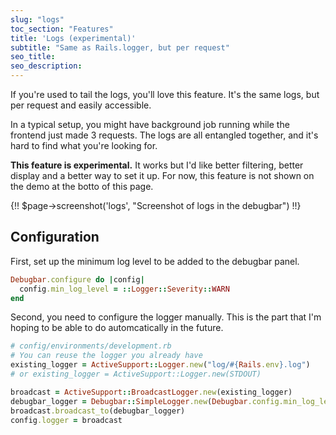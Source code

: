 ```yaml
---
slug: "logs"
toc_section: "Features"
title: 'Logs (experimental)'
subtitle: "Same as Rails.logger, but per request"
seo_title: 
seo_description: 
---
```


If you're used to tail the logs, you'll love this feature. It's the same logs, but per request and easily accessible.

In a typical setup, you might have background job running while the frontend just made 3 requests. The logs are all entangled together, and it's hard to find what you're looking for.

**This feature is experimental.** It works but I'd like better filtering, better display and a better way to set it up. For now, this feature is not shown on the demo at the botto of this page.

{!! $page->screenshot('logs', "Screenshot of logs in the debugbar") !!}

## Configuration

First, set up the minimum log level to be added to the debugbar panel.
```ruby
Debugbar.configure do |config|
  config.min_log_level = ::Logger::Severity::WARN
end
```

Second, you need to configure the logger manually. This is the part that I'm hoping to be able to do automcatically in the future.

```ruby
# config/environments/development.rb
# You can reuse the logger you already have
existing_logger = ActiveSupport::Logger.new("log/#{Rails.env}.log") 
# or existing_logger = ActiveSupport::Logger.new(STDOUT)

broadcast = ActiveSupport::BroadcastLogger.new(existing_logger)
debugbar_logger = Debugbar::SimpleLogger.new(Debugbar.config.min_log_level)
broadcast.broadcast_to(debugbar_logger)
config.logger = broadcast
```
